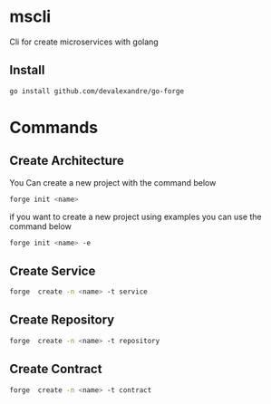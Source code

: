 # mscli
Cli for create microservices with golang

## Install

```bash
go install github.com/devalexandre/go-forge
```

# Commands

## Create Architecture
You Can create a new project with the command below
```bash
forge init <name>
```
if you want to create a new project using examples you can use the command below
```bash
forge init <name> -e
```
## Create Service

```bash
forge  create -n <name> -t service
```

## Create Repository

```bash
forge  create -n <name> -t repository
```

## Create Contract

```bash
forge  create -n <name> -t contract
```

